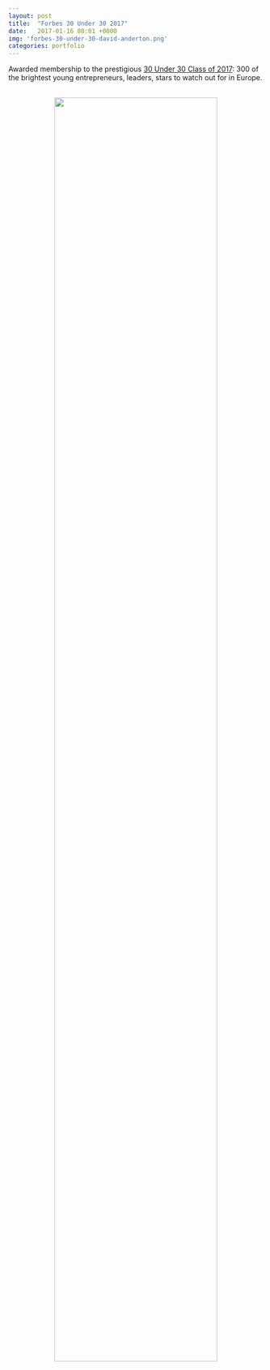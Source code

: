 ```yaml
---
layout: post
title:  "Forbes 30 Under 30 2017"
date:   2017-01-16 00:01 +0000
img: 'forbes-30-under-30-david-anderton.png'
categories: portfolio
---
```


Awarded membership to the prestigious <a href="http://www.forbes.com/profile/david-anderton" target="_blank">30 Under 30 Class of 2017</a>: 300 of the brightest young entrepreneurs, leaders, stars to watch out for in Europe.

<center>
<br/>
<img src="{{ site.url }}/assets/img/2017/forbes-30-under-30-david-anderton.jpg" style="width:80%">
<br/>
</center>
<br/>
